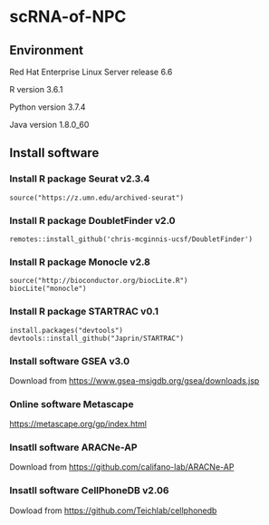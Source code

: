 # scRNA-of-NPC
## Environment 

Red Hat Enterprise Linux Server release 6.6	

R version 3.6.1	

Python version 3.7.4	

Java version 1.8.0_60	

## Install software
### Install R package Seurat v2.3.4 	
    source("https://z.umn.edu/archived-seurat")



### Install R package DoubletFinder v2.0
    remotes::install_github('chris-mcginnis-ucsf/DoubletFinder')


### Install R package Monocle v2.8 	
    source("http://bioconductor.org/biocLite.R") 
    biocLite("monocle")	


### Install R package STARTRAC v0.1
    install.packages("devtools")	
    devtools::install_github("Japrin/STARTRAC")	


### Install software GSEA v3.0	
Download from https://www.gsea-msigdb.org/gsea/downloads.jsp	


### Online software Metascape	
https://metascape.org/gp/index.html	


### Insatll software ARACNe-AP 
Download from https://github.com/califano-lab/ARACNe-AP


### Insatll software CellPhoneDB v2.06
Dowload from https://github.com/Teichlab/cellphonedb
